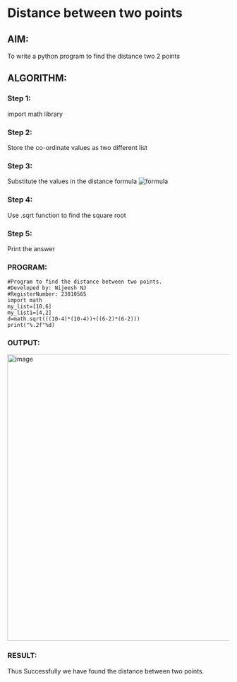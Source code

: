 # Distance between two points

## AIM:
To write a python program to find the distance two 2 points
## ALGORITHM:
### Step 1: 
import math library
### Step 2:
Store the co-ordinate values as two different list
### Step 3: 
Substitute the values in the distance formula 
![formula](/formula.JPG)
### Step 4: 
Use .sqrt function to find the square root
### Step 5:
Print the answer
### PROGRAM:
```
#Program to find the distance between two points.
#Developed by: Nijeesh NJ
#RegisterNumber: 23010565
import math
my_list=[10,6]
my_list1=[4,2]
d=math.sqrt(((10-4)*(10-4))+((6-2)*(6-2)))
print("%.2f"%d)
```
### OUTPUT:
<img width="648" alt="image" src="https://github.com/Nijeesh-bit/DISTANCE-BETWEEN-TWO-POINTS/assets/89188014/88265e00-18c1-476d-8600-edeec28e676a">


### RESULT:
Thus Successfully we have found the distance between two points.
